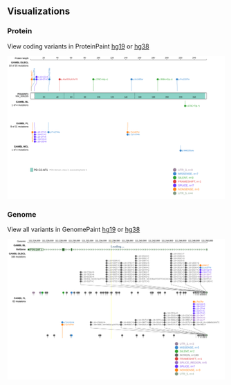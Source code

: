 ## Visualizations
### Protein
View coding variants in ProteinPaint [hg19](https://morinlab.github.io/LLMPP/GAMBL/POU2AF1_protein.html)  or [hg38](https://morinlab.github.io/LLMPP/GAMBL/POU2AF1_protein_hg38.html)

![](images/proteinpaint/POU2AF1_NM_006235.svg)

### Genome
View all variants in GenomePaint [hg19](https://morinlab.github.io/LLMPP/GAMBL/POU2AF1.html)  or [hg38](https://morinlab.github.io/LLMPP/GAMBL/POU2AF1_hg38.html)

![](images/proteinpaint/POU2AF1.svg)

